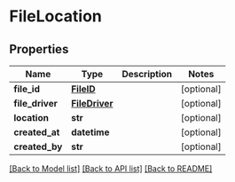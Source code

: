 # FileLocation

## Properties
Name | Type | Description | Notes
------------ | ------------- | ------------- | -------------
**file_id** | [**FileID**](FileID.md) |  | [optional] 
**file_driver** | [**FileDriver**](FileDriver.md) |  | [optional] 
**location** | **str** |  | [optional] 
**created_at** | **datetime** |  | [optional] 
**created_by** | **str** |  | [optional] 

[[Back to Model list]](../README.md#documentation-for-models) [[Back to API list]](../README.md#documentation-for-api-endpoints) [[Back to README]](../README.md)


